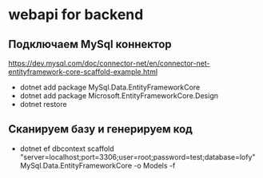# webapi for backend

## Подключаем MySql коннектор
https://dev.mysql.com/doc/connector-net/en/connector-net-entityframework-core-scaffold-example.html

- dotnet add package MySql.Data.EntityFrameworkCore
- dotnet add package Microsoft.EntityFrameworkCore.Design
- dotnet restore

## Сканируем базу и генерируем код
- dotnet ef dbcontext scaffold "server=localhost;port=3306;user=root;password=test;database=lofy" MySql.Data.EntityFrameworkCore -o Models -f
